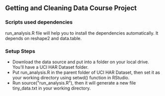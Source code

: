 ## Getting and Cleaning Data Course Project

### Scripts used dependencies

run_analysis.R file will help you to install the dependencies automatically. It depends on reshape2 and data.table. 	

### Setup Steps

- Download the data source and put into a folder on your local drive. You'll have a UCI HAR Dataset folder.
- Put run_analysis.R in the parent folder of UCI HAR Dataset, then set it as your working directory using setwd() function in RStudio.
- Run source("run_analysis.R"), then it will generate a new file tiny_data.txt in your working directory.